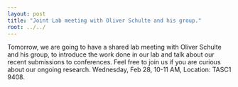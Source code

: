 ```yaml
---
layout: post
title: "Joint Lab meeting with Oliver Schulte and his group."
root: ../../
---
```


Tomorrow, we are going to have a shared lab meeting with Oliver Schulte and his group, to introduce the work done in our lab and talk about our recent submissions to conferences.
Feel free to join us if you are curious about our ongoing research.
Wednesday, Feb 28, 10-11 AM, Location: TASC1 9408.
